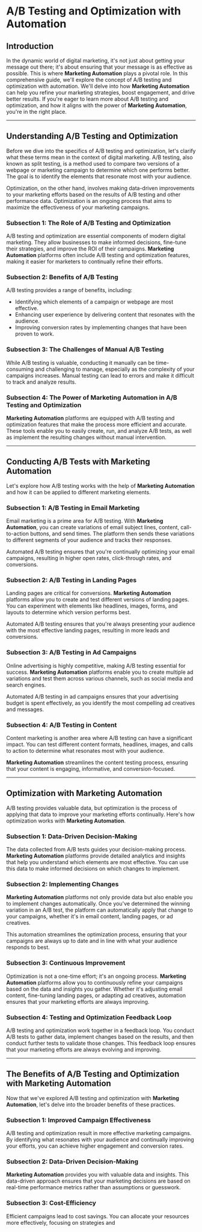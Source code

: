 # A/B Testing and Optimization with Automation

## Introduction

In the dynamic world of digital marketing, it's not just about getting your message out there; it's about ensuring that your message is as effective as possible. This is where **Marketing Automation** plays a pivotal role. In this comprehensive guide, we'll explore the concept of A/B testing and optimization with automation. We'll delve into how **Marketing Automation** can help you refine your marketing strategies, boost engagement, and drive better results. If you're eager to learn more about A/B testing and optimization, and how it aligns with the power of **Marketing Automation**, you're in the right place.

---

## Understanding A/B Testing and Optimization

Before we dive into the specifics of A/B testing and optimization, let's clarify what these terms mean in the context of digital marketing. A/B testing, also known as split testing, is a method used to compare two versions of a webpage or marketing campaign to determine which one performs better. The goal is to identify the elements that resonate most with your audience.

Optimization, on the other hand, involves making data-driven improvements to your marketing efforts based on the results of A/B testing and other performance data. Optimization is an ongoing process that aims to maximize the effectiveness of your marketing campaigns.

### Subsection 1: The Role of A/B Testing and Optimization

A/B testing and optimization are essential components of modern digital marketing. They allow businesses to make informed decisions, fine-tune their strategies, and improve the ROI of their campaigns. **Marketing Automation** platforms often include A/B testing and optimization features, making it easier for marketers to continually refine their efforts.

### Subsection 2: Benefits of A/B Testing

A/B testing provides a range of benefits, including:

- Identifying which elements of a campaign or webpage are most effective.
- Enhancing user experience by delivering content that resonates with the audience.
- Improving conversion rates by implementing changes that have been proven to work.

### Subsection 3: The Challenges of Manual A/B Testing

While A/B testing is valuable, conducting it manually can be time-consuming and challenging to manage, especially as the complexity of your campaigns increases. Manual testing can lead to errors and make it difficult to track and analyze results.

### Subsection 4: The Power of **Marketing Automation** in A/B Testing and Optimization

**Marketing Automation** platforms are equipped with A/B testing and optimization features that make the process more efficient and accurate. These tools enable you to easily create, run, and analyze A/B tests, as well as implement the resulting changes without manual intervention.

---

## Conducting A/B Tests with Marketing Automation

Let's explore how A/B testing works with the help of **Marketing Automation** and how it can be applied to different marketing elements.

### Subsection 1: A/B Testing in Email Marketing

Email marketing is a prime area for A/B testing. With **Marketing Automation**, you can create variations of email subject lines, content, call-to-action buttons, and send times. The platform then sends these variations to different segments of your audience and tracks their responses.

Automated A/B testing ensures that you're continually optimizing your email campaigns, resulting in higher open rates, click-through rates, and conversions.

### Subsection 2: A/B Testing in Landing Pages

Landing pages are critical for conversions. **Marketing Automation** platforms allow you to create and test different versions of landing pages. You can experiment with elements like headlines, images, forms, and layouts to determine which version performs best.

Automated A/B testing ensures that you're always presenting your audience with the most effective landing pages, resulting in more leads and conversions.

### Subsection 3: A/B Testing in Ad Campaigns

Online advertising is highly competitive, making A/B testing essential for success. **Marketing Automation** platforms enable you to create multiple ad variations and test them across various channels, such as social media and search engines.

Automated A/B testing in ad campaigns ensures that your advertising budget is spent effectively, as you identify the most compelling ad creatives and messages.

### Subsection 4: A/B Testing in Content

Content marketing is another area where A/B testing can have a significant impact. You can test different content formats, headlines, images, and calls to action to determine what resonates most with your audience.

**Marketing Automation** streamlines the content testing process, ensuring that your content is engaging, informative, and conversion-focused.

---

## Optimization with Marketing Automation

A/B testing provides valuable data, but optimization is the process of applying that data to improve your marketing efforts continually. Here's how optimization works with **Marketing Automation**.

### Subsection 1: Data-Driven Decision-Making

The data collected from A/B tests guides your decision-making process. **Marketing Automation** platforms provide detailed analytics and insights that help you understand which elements are most effective. You can use this data to make informed decisions on which changes to implement.

### Subsection 2: Implementing Changes

**Marketing Automation** platforms not only provide data but also enable you to implement changes automatically. Once you've determined the winning variation in an A/B test, the platform can automatically apply that change to your campaigns, whether it's in email content, landing pages, or ad creatives.

This automation streamlines the optimization process, ensuring that your campaigns are always up to date and in line with what your audience responds to best.

### Subsection 3: Continuous Improvement

Optimization is not a one-time effort; it's an ongoing process. **Marketing Automation** platforms allow you to continuously refine your campaigns based on the data and insights you gather. Whether it's adjusting email content, fine-tuning landing pages, or adapting ad creatives, automation ensures that your marketing efforts are always improving.

### Subsection 4: Testing and Optimization Feedback Loop

A/B testing and optimization work together in a feedback loop. You conduct A/B tests to gather data, implement changes based on the results, and then conduct further tests to validate those changes. This feedback loop ensures that your marketing efforts are always evolving and improving.

---

## The Benefits of A/B Testing and Optimization with Marketing Automation

Now that we've explored A/B testing and optimization with **Marketing Automation**, let's delve into the broader benefits of these practices.

### Subsection 1: Improved Campaign Effectiveness

A/B testing and optimization result in more effective marketing campaigns. By identifying what resonates with your audience and continually improving your efforts, you can achieve higher engagement and conversion rates.

### Subsection 2: Data-Driven Decision-Making

**Marketing Automation** provides you with valuable data and insights. This data-driven approach ensures that your marketing decisions are based on real-time performance metrics rather than assumptions or guesswork.

### Subsection 3: Cost-Efficiency

Efficient campaigns lead to cost savings. You can allocate your resources more effectively, focusing on strategies and